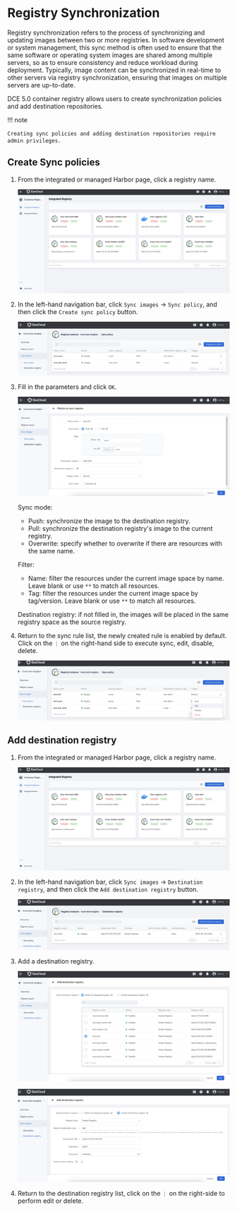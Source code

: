 # Registry Synchronization

Registry synchronization refers to the process of synchronizing and updating images between two or more registries. 
In software development or system management, this sync method is often used to ensure that the same software or operating system images are shared among multiple servers, 
so as to ensure consistency and reduce workload during deployment. Typically, image content can be synchronized in real-time to other servers via registry synchronization, 
ensuring that images on multiple servers are up-to-date.

DCE 5.0 container registry allows users to create synchronization policies and add destination repositories.

!!! note

    Creating sync policies and adding destination repositories require admin privileges.

## Create Sync policies

1. From the integrated or managed Harbor page, click a registry name.

    ![Select a registry](../images/sync00.png)

2. In the left-hand navigation bar, click `Sync images` -> `Sync policy`, and then click the `Create sync policy` button.

    ![Click the button](../images/sync01.png)

3. Fill in the parameters and click `OK`.

    ![Configure parameters](../images/sync02.png)

    Sync mode:
    - Push: synchronize the image to the destination registry.
    - Pull: synchronize the destination registry's image to the current registry.
    - Overwrite: specify whether to overwrite if there are resources with the same name.
    
    Filter:
    - Name: filter the resources under the current image space by name. Leave blank or use `**` to match all resources.
    - Tag: filter the resources under the current image space by tag/version. Leave blank or use `**` to match all resources.
    
    Destination registry: if not filled in, the images will be placed in the same registry space as the source registry.

4. Return to the sync rule list, the newly created rule is enabled by default. Click on the `⋮` on the right-hand side to execute sync, edit, disable, delete.

    ![More operations](../images/sync03.png)

## Add destination registry

1. From the integrated or managed Harbor page, click a registry name.

    ![Select a registry](../images/sync00.png)

2. In the left-hand navigation bar, click `Sync images` -> `Destination registry`, and then click the `Add destination registry` button.

    ![Click the button](../images/target01.png)

3. Add a destination registry.

    ![Select](../images/target02.png)

    ![Customize](../images/target03.png)

4. Return to the destination registry list, click on the `⋮` on the right-side to perform edit or delete.
